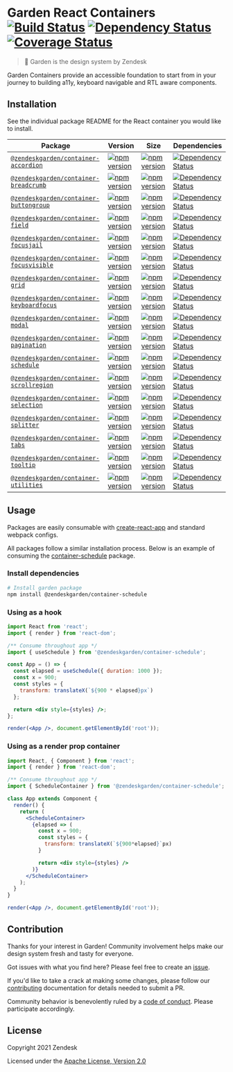# Garden React Containers [![Build Status][build status badge]][build status link] [![Dependency Status][dependency status badge]][dependency status link] [![Coverage Status][coverage status badge]][coverage status link]<!-- markdownlint-disable -->

<!-- markdownlint-enable -->

[build status badge]: https://flat.badgen.net/circleci/github/zendeskgarden/react-containers/main?label=build
[build status link]: https://circleci.com/gh/zendeskgarden/react-containers/tree/main
[dependency status badge]: https://flat.badgen.net/david/dev/zendeskgarden/react-containers?label=dependencies
[dependency status link]: https://david-dm.org/zendeskgarden/react-containers?type=dev
[coverage status badge]: https://flat.badgen.net/coveralls/c/github/zendeskgarden/react-containers/main
[coverage status link]: https://coveralls.io/github/zendeskgarden/react-containers

> :seedling: Garden is the design system by Zendesk

Garden Containers provide an accessible foundation to start from in your journey to building a11y,
keyboard navigable and RTL aware components.

## Installation

See the individual package README for the React container you would like
to install.

| Package                                                            | Version                                                             | Size                                                                 | Dependencies                                                                           |
| ------------------------------------------------------------------ | ------------------------------------------------------------------- | -------------------------------------------------------------------- | -------------------------------------------------------------------------------------- |
| [`@zendeskgarden/container-accordion`](packages/accordion)         | [![npm version][accordion npm version]][accordion npm link]         | [![npm version][accordion size bundle]][accordion size link]         | [![Dependency Status][accordion dependency status]][accordion dependency link]         |
| [`@zendeskgarden/container-breadcrumb`](packages/breadcrumb)       | [![npm version][breadcrumb npm version]][breadcrumb npm link]       | [![npm version][breadcrumb size bundle]][breadcrumb size link]       | [![Dependency Status][breadcrumb dependency status]][breadcrumb dependency link]       |
| [`@zendeskgarden/container-buttongroup`](packages/buttongroup)     | [![npm version][buttongroup npm version]][buttongroup npm link]     | [![npm version][buttongroup size bundle]][buttongroup size link]     | [![Dependency Status][buttongroup dependency status]][buttongroup dependency link]     |
| [`@zendeskgarden/container-field`](packages/field)                 | [![npm version][field npm version]][field npm link]                 | [![npm version][field size bundle]][field size link]                 | [![Dependency Status][field dependency status]][field dependency link]                 |
| [`@zendeskgarden/container-focusjail`](packages/focusjail)         | [![npm version][focusjail npm version]][focusjail npm link]         | [![npm version][focusjail size bundle]][focusjail size link]         | [![Dependency Status][focusjail dependency status]][focusjail dependency link]         |
| [`@zendeskgarden/container-focusvisible`](packages/focusvisible)   | [![npm version][focusvisible npm version]][focusvisible npm link]   | [![npm version][focusvisible size bundle]][focusvisible size link]   | [![Dependency Status][focusvisible dependency status]][focusvisible dependency link]   |
| [`@zendeskgarden/container-grid`](packages/grid)                   | [![npm version][grid npm version]][grid npm link]                   | [![npm version][grid size bundle]][focusvisible size link]           | [![Dependency Status][grid dependency status]][focusvisible dependency link]           |
| [`@zendeskgarden/container-keyboardfocus`](packages/keyboardfocus) | [![npm version][keyboardfocus npm version]][keyboardfocus npm link] | [![npm version][keyboardfocus size bundle]][keyboardfocus size link] | [![Dependency Status][keyboardfocus dependency status]][keyboardfocus dependency link] |
| [`@zendeskgarden/container-modal`](packages/modal)                 | [![npm version][modal npm version]][modal npm link]                 | [![npm version][modal size bundle]][modal size link]                 | [![Dependency Status][modal dependency status]][modal dependency link]                 |
| [`@zendeskgarden/container-pagination`](packages/pagination)       | [![npm version][pagination npm version]][pagination npm link]       | [![npm version][pagination size bundle]][pagination size link]       | [![Dependency Status][pagination dependency status]][pagination dependency link]       |
| [`@zendeskgarden/container-schedule`](packages/schedule)           | [![npm version][schedule npm version]][schedule npm link]           | [![npm version][schedule size bundle]][schedule size link]           | [![Dependency Status][schedule dependency status]][schedule dependency link]           |
| [`@zendeskgarden/container-scrollregion`](packages/scrollregion)   | [![npm version][scrollregion npm version]][scrollregion npm link]   | [![npm version][scrollregion size bundle]][scrollregion size link]   | [![Dependency Status][scrollregion dependency status]][scrollregion dependency link]   |
| [`@zendeskgarden/container-selection`](packages/selection)         | [![npm version][selection npm version]][selection npm link]         | [![npm version][selection size bundle]][selection size link]         | [![Dependency Status][selection dependency status]][selection dependency link]         |
| [`@zendeskgarden/container-splitter`](packages/splitter)           | [![npm version][splitter npm version]][splitter npm link]           | [![npm version][splitter size bundle]][splitter size link]           | [![Dependency Status][splitter dependency status]][splitter dependency link]           |
| [`@zendeskgarden/container-tabs`](packages/tabs)                   | [![npm version][tabs npm version]][tabs npm link]                   | [![npm version][tabs size bundle]][tabs size link]                   | [![Dependency Status][tabs dependency status]][tabs dependency link]                   |
| [`@zendeskgarden/container-tooltip`](packages/tooltip)             | [![npm version][tooltip npm version]][tooltip npm link]             | [![npm version][tooltip size bundle]][tooltip size link]             | [![Dependency Status][tooltip dependency status]][tooltip dependency link]             |
| [`@zendeskgarden/container-utilities`](packages/utilities)         | [![npm version][utilities npm version]][utilities npm link]         | [![npm version][utilities size bundle]][utilities size link]         | [![Dependency Status][utilities dependency status]][utilities dependency link]         |

[accordion npm version]: https://flat.badgen.net/npm/v/@zendeskgarden/container-accordion
[accordion npm link]: https://www.npmjs.com/package/@zendeskgarden/container-accordion
[accordion size bundle]: https://flat.badgen.net/bundlephobia/minzip/@zendeskgarden/container-accordion
[accordion size link]: https://bundlephobia.com/result?p=@zendeskgarden/container-accordion
[accordion dependency status]: https://flat.badgen.net/david/dep/zendeskgarden/react-containers/packages/accordion
[accordion dependency link]: https://david-dm.org/zendeskgarden/react-containers?path=packages/accordion
[breadcrumb npm version]: https://flat.badgen.net/npm/v/@zendeskgarden/container-breadcrumb
[breadcrumb npm link]: https://www.npmjs.com/package/@zendeskgarden/container-breadcrumb
[breadcrumb size bundle]: https://flat.badgen.net/bundlephobia/minzip/@zendeskgarden/container-breadcrumb
[breadcrumb size link]: https://bundlephobia.com/result?p=@zendeskgarden/container-breadcrumb
[breadcrumb dependency status]: https://flat.badgen.net/david/dep/zendeskgarden/react-containers/packages/breadcrumb
[breadcrumb dependency link]: https://david-dm.org/zendeskgarden/react-containers?path=packages/breadcrumb
[buttongroup npm version]: https://flat.badgen.net/npm/v/@zendeskgarden/container-buttongroup
[buttongroup npm link]: https://www.npmjs.com/package/@zendeskgarden/container-buttongroup
[buttongroup size bundle]: https://flat.badgen.net/bundlephobia/minzip/@zendeskgarden/container-buttongroup
[buttongroup size link]: https://bundlephobia.com/result?p=@zendeskgarden/container-buttongroup
[buttongroup dependency status]: https://flat.badgen.net/david/dep/zendeskgarden/react-containers/packages/buttongroup
[buttongroup dependency link]: https://david-dm.org/zendeskgarden/react-containers?path=packages/buttongroup
[field npm version]: https://flat.badgen.net/npm/v/@zendeskgarden/container-field
[field npm link]: https://www.npmjs.com/package/@zendeskgarden/container-field
[field size bundle]: https://flat.badgen.net/bundlephobia/minzip/@zendeskgarden/container-field
[field size link]: https://bundlephobia.com/result?p=@zendeskgarden/container-field
[field dependency status]: https://flat.badgen.net/david/dep/zendeskgarden/react-containers/packages/field
[field dependency link]: https://david-dm.org/zendeskgarden/react-containers?path=packages/field
[focusjail npm version]: https://flat.badgen.net/npm/v/@zendeskgarden/container-focusjail
[focusjail npm link]: https://www.npmjs.com/package/@zendeskgarden/container-focusjail
[focusjail size bundle]: https://flat.badgen.net/bundlephobia/minzip/@zendeskgarden/container-focusjail
[focusjail size link]: https://bundlephobia.com/result?p=@zendeskgarden/container-focusjail
[focusjail dependency status]: https://flat.badgen.net/david/dep/zendeskgarden/react-containers/packages/focusjail
[focusjail dependency link]: https://david-dm.org/zendeskgarden/react-containers?path=packages/focusjail
[focusvisible npm version]: https://flat.badgen.net/npm/v/@zendeskgarden/container-focusvisible
[focusvisible npm link]: https://www.npmjs.com/package/@zendeskgarden/container-focusvisible
[focusvisible size bundle]: https://flat.badgen.net/bundlephobia/minzip/@zendeskgarden/container-focusvisible
[focusvisible size link]: https://bundlephobia.com/result?p=@zendeskgarden/container-focusvisible
[focusvisible dependency status]: https://flat.badgen.net/david/dep/zendeskgarden/react-containers/packages/focusvisible
[focusvisible dependency link]: https://david-dm.org/zendeskgarden/react-containers?path=packages/focusvisible
[grid npm version]: https://flat.badgen.net/npm/v/@zendeskgarden/container-grid
[grid npm link]: https://www.npmjs.com/package/@zendeskgarden/container-grid
[grid size bundle]: https://flat.badgen.net/bundlephobia/minzip/@zendeskgarden/container-grid
[grid size link]: https://bundlephobia.com/result?p=@zendeskgarden/container-grid
[grid dependency status]: https://flat.badgen.net/david/dep/zendeskgarden/react-containers/packages/grid
[grid dependency link]: https://david-dm.org/zendeskgarden/react-containers?path=packages/grid
[keyboardfocus npm version]: https://flat.badgen.net/npm/v/@zendeskgarden/container-keyboardfocus
[keyboardfocus npm link]: https://www.npmjs.com/package/@zendeskgarden/container-keyboardfocus
[keyboardfocus size bundle]: https://flat.badgen.net/bundlephobia/minzip/@zendeskgarden/container-keyboardfocus
[keyboardfocus size link]: https://bundlephobia.com/result?p=@zendeskgarden/container-keyboardfocus
[keyboardfocus dependency status]: https://flat.badgen.net/david/dep/zendeskgarden/react-containers/packages/keyboardfocus
[keyboardfocus dependency link]: https://david-dm.org/zendeskgarden/react-containers?path=packages/keyboardfocus
[modal npm version]: https://flat.badgen.net/npm/v/@zendeskgarden/container-modal
[modal npm link]: https://www.npmjs.com/package/@zendeskgarden/container-modal
[modal size bundle]: https://flat.badgen.net/bundlephobia/minzip/@zendeskgarden/container-modal
[modal size link]: https://bundlephobia.com/result?p=@zendeskgarden/container-modal
[modal dependency status]: https://flat.badgen.net/david/dep/zendeskgarden/react-containers/packages/modal
[modal dependency link]: https://david-dm.org/zendeskgarden/react-containers?path=packages/modal
[pagination npm version]: https://flat.badgen.net/npm/v/@zendeskgarden/container-pagination
[pagination npm link]: https://www.npmjs.com/package/@zendeskgarden/container-pagination
[pagination size bundle]: https://flat.badgen.net/bundlephobia/minzip/@zendeskgarden/container-pagination
[pagination size link]: https://bundlephobia.com/result?p=@zendeskgarden/container-pagination
[pagination dependency status]: https://flat.badgen.net/david/dep/zendeskgarden/react-containers/packages/pagination
[pagination dependency link]: https://david-dm.org/zendeskgarden/react-containers?path=packages/pagination
[schedule npm version]: https://flat.badgen.net/npm/v/@zendeskgarden/container-schedule
[schedule npm link]: https://www.npmjs.com/package/@zendeskgarden/container-schedule
[schedule size bundle]: https://flat.badgen.net/bundlephobia/minzip/@zendeskgarden/container-schedule
[schedule size link]: https://bundlephobia.com/result?p=@zendeskgarden/container-schedule
[schedule dependency status]: https://flat.badgen.net/david/dep/zendeskgarden/react-containers/packages/schedule
[schedule dependency link]: https://david-dm.org/zendeskgarden/react-containers?path=packages/schedule
[scrollregion npm version]: https://flat.badgen.net/npm/v/@zendeskgarden/container-scrollregion
[scrollregion npm link]: https://www.npmjs.com/package/@zendeskgarden/container-scrollregion
[scrollregion size bundle]: https://flat.badgen.net/bundlephobia/minzip/@zendeskgarden/container-scrollregion
[scrollregion size link]: https://bundlephobia.com/result?p=@zendeskgarden/container-scrollregion
[scrollregion dependency status]: https://flat.badgen.net/david/dep/zendeskgarden/react-containers/packages/scrollregion
[scrollregion dependency link]: https://david-dm.org/zendeskgarden/react-containers?path=packages/scrollregion
[selection npm version]: https://flat.badgen.net/npm/v/@zendeskgarden/container-selection
[selection npm link]: https://www.npmjs.com/package/@zendeskgarden/container-selection
[selection size bundle]: https://flat.badgen.net/bundlephobia/minzip/@zendeskgarden/container-selection
[selection size link]: https://bundlephobia.com/result?p=@zendeskgarden/container-selection
[selection dependency status]: https://flat.badgen.net/david/dep/zendeskgarden/react-containers/packages/selection
[selection dependency link]: https://david-dm.org/zendeskgarden/react-containers?path=packages/selection
[splitter npm version]: https://flat.badgen.net/npm/v/@zendeskgarden/container-splitter
[splitter npm link]: https://www.npmjs.com/package/@zendeskgarden/container-splitter
[splitter size bundle]: https://flat.badgen.net/bundlephobia/minzip/@zendeskgarden/container-splitter
[splitter size link]: https://bundlephobia.com/result?p=@zendeskgarden/container-splitter
[splitter dependency status]: https://flat.badgen.net/david/dep/zendeskgarden/react-containers/packages/splitter
[splitter dependency link]: https://david-dm.org/zendeskgarden/react-containers?path=packages/splitter
[tabs npm version]: https://flat.badgen.net/npm/v/@zendeskgarden/container-tabs
[tabs npm link]: https://www.npmjs.com/package/@zendeskgarden/container-tabs
[tabs size bundle]: https://flat.badgen.net/bundlephobia/minzip/@zendeskgarden/container-tabs
[tabs size link]: https://bundlephobia.com/result?p=@zendeskgarden/container-tabs
[tabs dependency status]: https://flat.badgen.net/david/dep/zendeskgarden/react-containers/packages/tabs
[tabs dependency link]: https://david-dm.org/zendeskgarden/react-containers?path=packages/tabs
[tooltip npm version]: https://flat.badgen.net/npm/v/@zendeskgarden/container-tooltip
[tooltip npm link]: https://www.npmjs.com/package/@zendeskgarden/container-tooltip
[tooltip size bundle]: https://flat.badgen.net/bundlephobia/minzip/@zendeskgarden/container-tooltip
[tooltip size link]: https://bundlephobia.com/result?p=@zendeskgarden/container-tooltip
[tooltip dependency status]: https://flat.badgen.net/david/dep/zendeskgarden/react-containers/packages/tooltip
[tooltip dependency link]: https://david-dm.org/zendeskgarden/react-containers?path=packages/tooltip
[utilities npm version]: https://flat.badgen.net/npm/v/@zendeskgarden/container-utilities
[utilities npm link]: https://www.npmjs.com/package/@zendeskgarden/container-utilities
[utilities size bundle]: https://flat.badgen.net/bundlephobia/minzip/@zendeskgarden/container-utilities
[utilities size link]: https://bundlephobia.com/result?p=@zendeskgarden/container-utilities
[utilities dependency status]: https://flat.badgen.net/david/dep/zendeskgarden/react-containers/packages/utilities
[utilities dependency link]: https://david-dm.org/zendeskgarden/react-containers?path=packages/utilities

## Usage

Packages are easily consumable with [create-react-app](https://github.com/facebook/create-react-app)
and standard webpack configs.

All packages follow a similar installation process. Below is an example of
consuming the [container-schedule](https://www.npmjs.com/package/@zendeskgarden/container-schedule)
package.

### Install dependencies

```sh
# Install garden package
npm install @zendeskgarden/container-schedule
```

### Using as a hook

```jsx
import React from 'react';
import { render } from 'react-dom';

/** Consume throughout app */
import { useSchedule } from '@zendeskgarden/container-schedule';

const App = () => {
  const elapsed = useSchedule({ duration: 1000 });
  const x = 900;
  const styles = {
    transform: translateX(`${900 * elapsed}px`)
  };

  return <div style={styles} />;
};

render(<App />, document.getElementById('root'));
```

### Using as a render prop container

```jsx
import React, { Component } from 'react';
import { render } from 'react-dom';

/** Consume throughout app */
import { ScheduleContainer } from '@zendeskgarden/container-schedule';

class App extends Component {
  render() {
    return (
      <ScheduleContainer>
        {elapsed => (
          const x = 900;
          const styles = {
            transform: translateX(`${900*elapsed}`px)
          }

          return <div style={styles} />
        )}
      </ScheduleContainer>
    );
  }
}

render(<App />, document.getElementById('root'));
```

## Contribution

Thanks for your interest in Garden! Community involvement helps make our
design system fresh and tasty for everyone.

Got issues with what you find here? Please feel free to create an
[issue](https://github.com/zendeskgarden/react-containers/issues/new).

If you'd like to take a crack at making some changes, please follow our
[contributing](.github/CONTRIBUTING.md) documentation for details
needed to submit a PR.

Community behavior is benevolently ruled by a [code of
conduct](.github/CODE_OF_CONDUCT.md). Please participate accordingly.

## License

Copyright 2021 Zendesk

Licensed under the [Apache License, Version 2.0](LICENSE.md)
